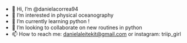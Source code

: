 - 👋 Hi, I’m @danielacorrea94
- 👀 I’m interested in physical oceanography
- 🌱 I’m currently learning python !
- 💞️ I’m looking to collaborate on new routines in python 
- 📫 How to reach me: danielaleitekit@gmail.com  or instagram: triip_girl 

<!---
danielacorrea94/danielacorrea94 is a ✨ special ✨ repository because its `README.md` (this file) appears on your GitHub profile.
You can click the Preview link to take a look at your changes.
--->
